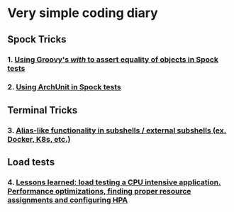 # Very simple coding diary

## Spock Tricks

### 1. [Using Groovy's *with* to assert equality of objects in Spock tests](./content/spock_use_with_assert.md)
### 2. [Using ArchUnit in Spock tests](./content/spock_with_archunit.md)

## Terminal Tricks
### 3. [Alias-like functionality in subshells / external subshells (ex. Docker, K8s, etc.)](./content/kind_of_aliases_in_subshell.md)

## Load tests
### 4. [Lessons learned: load testing a CPU intensive application. Performance optimizations, finding proper resource assignments and configuring HPA](./content/hpa_problems_heavy_traffic.md)
